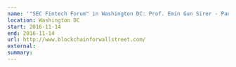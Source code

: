 ```yaml
---
name: '"SEC Fintech Forum" in Washington DC: Prof. Emin Gun Sirer - Panel on "Impact of Recent Innovation on Trading, Settlement, and Clearance Activities"'
location: Washington DC
start: 2016-11-14
end: 2016-11-14
url: http://www.blockchainforwallstreet.com/
external:
summary:
---
```

